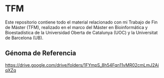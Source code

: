 # TFM
Este repositorio contiene todo el material relacionado con mi Trabajo de Fin de Máster (TFM), realizado en el marco del Máster en Bioinformática y Bioestadística de la Universidad Oberta de Catalunya (UOC) y la Universitat de Barcelona (UB).

## Génoma de Referencia
https://drive.google.com/drive/folders/1FYmpS_8h54Fqn11vMR02cmLmJ2AiqXZq